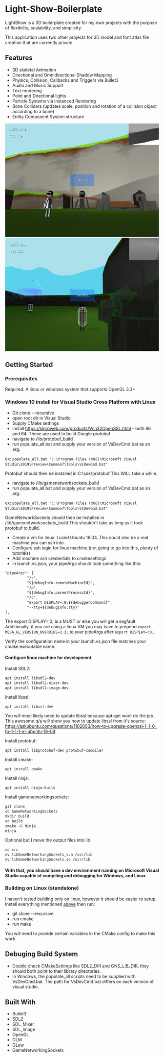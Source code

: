 # Light-Show-Boilerplate
LightShow is a 3D boilerplate created for my own projects with the purpose of flexibility, scalability, and simplicity.

This application uses two other projects for 3D model and font atlas file creation that are currently private.

## Features
* 3D skeletal Animation
* Directional and Omnidirectional Shadow Mapping
* Physics, Collision, Callbacks and Triggers via Bullet3
* Audio and Music Support
* Text rendering
* Point and Directional lights
* Particle Systems via Instanced Rendering
* Bone Colliders (updates scale, position and rotation of a collision object according to a bone)
* Entity Component System structure

![LSBP-1](https://raw.githubusercontent.com/nanu2000/Light-Show-Boilerplate/master/docs/images/lsbp-1.png)
![LSBP-2](https://raw.githubusercontent.com/nanu2000/Light-Show-Boilerplate/master/docs/images/lsbp-2.png)

## Getting Started

### Prerequisites
Required:
A linux or windows system that supports OpenGL 3.3+

### Windows 10 install for Visual Studio Cross Platform with Linux
* Git clone --recursive
* open root dir in Visual Studio
* Supply CMake settings
* install https://slproweb.com/products/Win32OpenSSL.html - both 86 and 64. These are used to build Google protobuf
* navigate to /lib/protobuf_build
* run populate_all.bat and supply your version of VsDevCmd.bat as an arg. 

ex:
```populate_all.bat "C:\Program Files (x86)\Microsoft Visual Studio\2019\Preview\Common7\Tools\VsDevCmd.bat"```

Protobuf should then be installed in C:\sdk\protobuf
This WILL take a while. 

* navigate to /lib/gamenetworksockets_build
* run populate_all.bat and supply your version of VsDevCmd.bat as an arg. 

ex: 
```populate_all.bat "C:\Program Files (x86)\Microsoft Visual Studio\2019\Preview\Common7\Tools\VsDevCmd.bat"```

GameNetworkSockets should then be installed in /lib/gamenetworksockets_build This shouldn't take as long as it took protobuf to build.

* Create a vm for linux. I used Ubuntu 16.04. This could also be a real machine you can ssh into.
* Configure ssh login for linux machine (not going to go into this, plenty of tutorials)
* Add machine ssh credentials to cmakesettings
* in launch.vs.json, your pipeArgs should look something like this:
```
"pipeArgs": [
          "/s",
          "${debugInfo.remoteMachineId}",
          "/p",
          "${debugInfo.parentProcessId}",
          "/c",
          "export DISPLAY=:0;${debuggerCommand}",
          "--tty=${debugInfo.tty}"
],
```
The export DISPLAY=:0; is a MUST or else you will get a segfault. Additionally, if you are using a linux VM you may have to prepend
```export MESA_GL_VERSION_OVERRIDE=3.3;``` to your pipeArgs after ```export DISPLAY=:0;```.

Verify the configuration name in your launch.vs.json file matches your cmake executable name.

#### Configure linux machine for development
Install SDL2:
``` 
apt install libsdl2-dev  
apt install libsdl2-mixer-dev
apt install libsdl2-image-dev
```
Install libssl:
```
apt install libssl-dev
```
You will most likely need to update libssl because apt-get wont do the job. This awesome q/a will show you how to update libssl from it's source: https://askubuntu.com/questions/1102803/how-to-upgrade-openssl-1-1-0-to-1-1-1-in-ubuntu-18-04

Install protobuf:
```
apt install libprotobuf-dev protobuf-compiler
```
Install cmake:
```
apt install cmake
```
Install ninja:
```
apt install ninja-build
```
Install gamenetworkingsockets:
```
git clone 
cd GameNetworkingSockets
mkdir build
cd build
cmake -G Ninja ..
ninja
```

Optional but I move the output files into lib
```
cd src
mv libGameNetworkingSockets_s.a /usr/lib
mv libGameNetworkingSockets.so /usr/lib
```

#### With that, you should have a dev environment running on Microsoft Visual Studio capable of compiling and debugging for Windows, and Linux. 

### Building on Linux (standalone)
I haven't tested building only on linux, however it should be easier to setup. Install everything mentioned [above](#configure-linux-machine-for-development)
then run:
* git clone --recursive
* run cmake
* run make

You will need to provide certain variables in the CMake config to make this work.

## Debuging Build System
* Double check CMakeSettings like SDL2_DIR and GNS_LIB_DIR, they should both point to their library directories.
* In Windows, the populate_all scripts need to be supplied with VsDevCmd.bat. The path for VsDevCmd.bat differs on each version of visual studio.

## Built With
* Bullet3
* SDL2
* SDL_Mixer
* SDL_Image
* OpenGL
* GLM
* GLew
* GameNetworkingSockets
